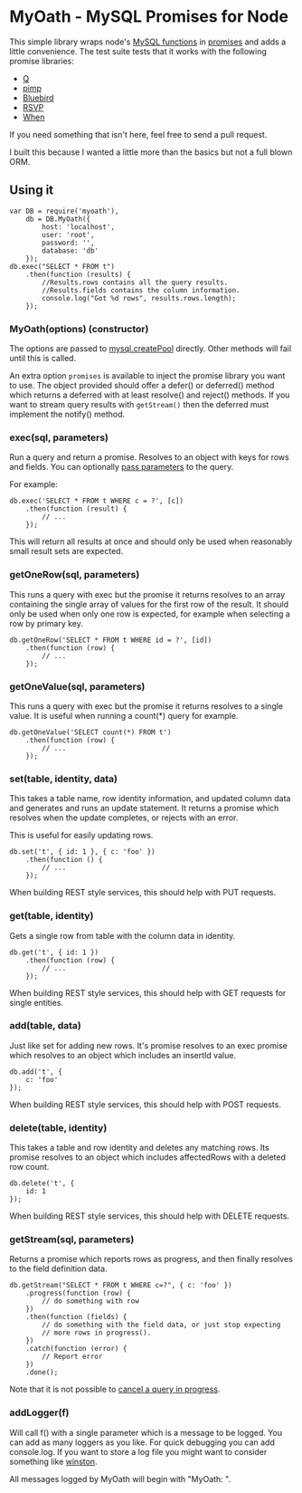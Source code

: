 # MyOath - MySQL Promises for Node

This simple library wraps node's 
[MySQL functions](https://github.com/felixge/node-mysql) in 
[promises](https://www.promisejs.org/) and adds a 
little convenience. The test suite tests that it works with the following
promise libraries:

* [Q](https://github.com/kriskowal/q)
* [pimp](https://github.com/zeusdeux/pimp)
* [Bluebird](https://github.com/petkaantonov/bluebird)
* [RSVP](https://github.com/tildeio/rsvp.js)
* [When](https://github.com/cujojs/when)

If you need something that isn't here, feel free to send a
pull request.

I built this because I wanted a little more than the basics but not a full
blown ORM.

## Using it

    var DB = require('myoath'),
        db = DB.MyOath({
            host: 'localhost',
            user: 'root',
            password: '',
            database: 'db'
        });
    db.exec("SELECT * FROM t")
        .then(function (results) {
            //Results.rows contains all the query results.
            //Results.fields contains the column information.
            console.log("Got %d rows", results.rows.length);
        });
        
### MyOath(options) (constructor)

The options are passed to 
[mysql.createPool](https://github.com/felixge/node-mysql#pooling-connections)
directly. Other methods will fail until this is called.

An extra option ```promises``` is available to inject the promise library you 
want to use. The object provided should offer a defer() or deferred() method
which returns a deferred with at least resolve() and reject() methods. If you
want to stream query results with ```getStream()``` then the deferred must 
implement the notify() method.

### exec(sql, parameters)

Run a query and return a promise. Resolves to an object with keys for rows and 
fields. You can optionally 
[pass parameters](https://github.com/felixge/node-mysql#escaping-query-values) 
to the query.

For example:

    db.exec('SELECT * FROM t WHERE c = ?', [c])
        .then(function (result) {
            // ...
        });

This will return all results at once and should only be used when reasonably
small result sets are expected.

### getOneRow(sql, parameters)

This runs a query with exec but the promise it returns resolves to an array
containing the single array of values for the first row of the result. It
should only be used when only one row is expected, for example when selecting
a row by primary key.

    db.getOneRow('SELECT * FROM t WHERE id = ?', [id])
        .then(function (row) {
            // ...
        });

### getOneValue(sql, parameters)

This runs a query with exec but the promise it returns resolves to a single
value. It is useful when running a count(*) query for example.

    db.getOneValue('SELECT count(*) FROM t')
        .then(function (row) {
            // ...
        });

### set(table, identity, data)

This takes a table name, row identity information, and updated column data
and generates and runs an update statement. It returns a promise which
resolves when the update completes, or rejects with an error.

This is useful for easily updating rows.

    db.set('t', { id: 1 }, { c: 'foo' })
        .then(function () {
            // ...
        });

When building REST style services, this should help with PUT requests.

### get(table, identity)

Gets a single row from table with the column data in identity.

    db.get('t', { id: 1 })
        .then(function (row) {
            // ...
        });
        
When building REST style services, this should help with GET requests for
single entities.

### add(table, data)

Just like set for adding new rows. It's promise resolves to an exec promise
which resolves to an object which includes an insertId value.

    db.add('t', {
        c: 'foo'
    });
    
When building REST style services, this should help with POST requests.
    
### delete(table, identity)

This takes a table and row identity and deletes any matching rows. Its
promise resolves to an object which includes affectedRows with a deleted
row count.

    db.delete('t', {
        id: 1
    });

When building REST style services, this should help with DELETE requests.

### getStream(sql, parameters)

Returns a promise which reports rows as progress, and then finally resolves to 
the field definition data.

    db.getStream("SELECT * FROM t WHERE c=?", { c: 'foo' })
        .progress(function (row) {
            // do something with row
        })
        .then(function (fields) {
            // do something with the field data, or just stop expecting
            // more rows in progress().
        })
        .catch(function (error) {
            // Report error
        })
        .done();
        
Note that it is not possible to
[cancel a query in progress](https://github.com/felixge/node-mysql/issues/137).
        
### addLogger(f)

Will call f() with a single parameter which is a message to be logged. You
can add as many loggers as you like. For quick debugging you can add 
console.log. If you want to store a log file you might want to consider
something like [winston](https://github.com/flatiron/winston).

All messages logged by MyOath will begin with "MyOath: ".

